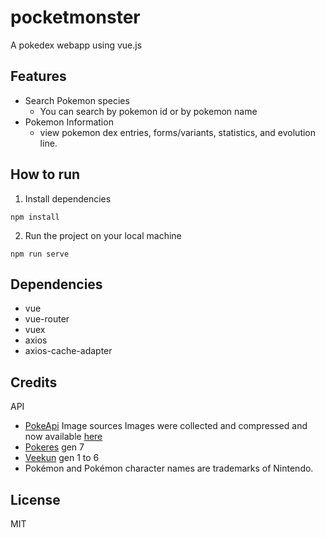 # pocketmonster

A pokedex webapp using vue.js

## Features
- Search Pokemon species
    - You can search by pokemon id or by pokemon name
- Pokemon Information
    - view pokemon dex entries, forms/variants, statistics, and evolution line.

## How to run
1. Install dependencies
```
npm install

```
2. Run the project on your local machine
```
npm run serve
```

## Dependencies
- vue
- vue-router
- vuex
- axios
- axios-cache-adapter

## Credits
API
- [PokeApi](https://pokeapi.co/)
Image sources
Images were collected and compressed and now available [here](https://github.com/billysillano/pokemon-assets)
- [Pokeres](https://pokeres.bastionbot.org/) gen 7
- [Veekun](http://veekun.com/) gen 1 to 6
- Pokémon and Pokémon character names are trademarks of Nintendo.


## License
MIT